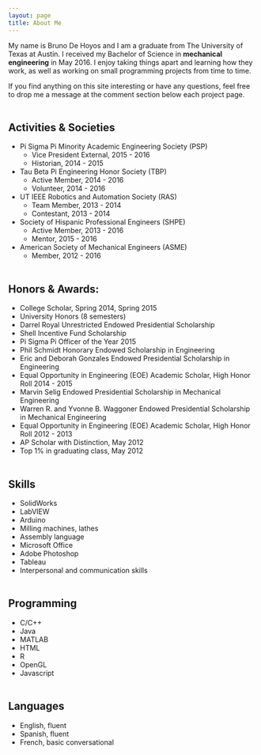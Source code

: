 ```yaml
---
layout: page
title: About Me
---
```


My name is Bruno De Hoyos and I am a graduate from The University of Texas at Austin. I received my Bachelor of Science in <b>mechanical engineering</b> in May 2016. I enjoy taking things apart and learning how they work, as well as working on small programming projects from time to time.

If you find anything on this site interesting or have any questions, feel free to drop me a message at the comment section below each project page.
<br><br>

## Activities & Societies  
  
- Pi Sigma Pi Minority Academic Engineering Society (PSP)
  - Vice President External, 2015 - 2016
  - Historian, 2014 - 2015
- Tau Beta Pi Engineering Honor Society (TBP)
  - Active Member, 2014 - 2016
  - Volunteer, 2014 - 2016
- UT IEEE Robotics and Automation Society (RAS)
  - Team Member, 2013 - 2014
  - Contestant, 2013 - 2014
- Society of Hispanic Professional Engineers (SHPE)
  - Active Member, 2013 - 2016
  - Mentor, 2015 - 2016
- American Society of Mechanical Engineers (ASME)
  - Member, 2012 - 2016
<br><br>

## Honors & Awards:

- College Scholar, Spring 2014, Spring 2015
- University Honors (8 semesters)
- Darrel Royal Unrestricted Endowed Presidential Scholarship
- Shell Incentive Fund Scholarship
- Pi Sigma Pi Officer of the Year 2015
- Phil Schmidt Honorary Endowed Scholarship in Engineering
- Eric and Deborah Gonzales Endowed Presidential Scholarship in Engineering
- Equal Opportunity in Engineering (EOE) Academic Scholar, High Honor Roll 2014 - 2015
- Marvin Selig Endowed Presidential Scholarship in Mechanical Engineering
- Warren R. and Yvonne B. Waggoner Endowed Presidential Scholarship in Mechanical Engineering
- Equal Opportunity in Engineering (EOE) Academic Scholar, High Honor Roll 2012 - 2013
- AP Scholar with Distinction, May 2012
- Top 1% in graduating class, May 2012
<br><br>

## Skills
- SolidWorks
- LabVIEW
- Arduino
- Milling machines, lathes
- Assembly language
- Microsoft Office
- Adobe Photoshop
- Tableau
- Interpersonal and communication skills
<br><br>

## Programming
- C/C++
- Java
- MATLAB
- HTML
- R
- OpenGL
- Javascript
<br><br>

## Languages
- English, fluent
- Spanish, fluent
- French, basic conversational